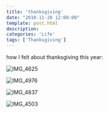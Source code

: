 ```yaml
---
title: 'thanksgiving'
date: "2010-11-28 12:00:00"
template: post.html
description: 
categories: 'Life'
tags: ['Thanksgiving']
---
```


how I felt about thanksgiving this year:  
  
![IMG_4625](http://f.slowtheory.com/5216616414_567a38d529.jpg "IMG_4625")  
  
![IMG_4976](http://f.slowtheory.com/5216031107_d7c001c8c8.jpg "IMG_4976")  
  
![IMG_4837](http://f.slowtheory.com/5216030575_808c15195d.jpg "IMG_4837")  
  
![IMG_4503](http://f.slowtheory.com/5216027251_976427721b.jpg "IMG_4503")